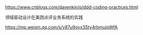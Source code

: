 https://www.cnblogs.com/davenkin/p/ddd-coding-practices.html

领域驱动设计在美团点评业务系统的实践

https://mp.weixin.qq.com/s/y87u9oyx3Sty4rbmulqWfA